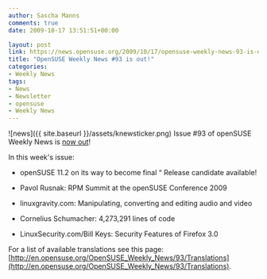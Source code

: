 ```yaml
---
author: Sascha Manns
comments: true
date: 2009-10-17 13:51:51+00:00

layout: post
link: https://news.opensuse.org/2009/10/17/opensuse-weekly-news-93-is-out/
title: "OpenSUSE Weekly News #93 is out!"
categories:
- Weekly News
tags:
- News
- Newsletter
- opensuse
- Weekly News
---
```

![news]({{ site.baseurl }}/assets/knewsticker.png) Issue #93 of openSUSE Weekly News is [now out](http://en.opensuse.org/OpenSUSE_Weekly_News/93)!

In this week's issue:




* openSUSE 11.2 on its way to become final “ Release candidate available!




* Pavol Rusnak: RPM Summit at the openSUSE Conference 2009




* linuxgravity.com: Manipulating, converting and editing audio and video




* Cornelius Schumacher: 4,273,291 lines of code




* LinuxSecurity.com/Bill Keys: Security Features of Firefox 3.0



For a list of available translations see this page:
[http://en.opensuse.org/OpenSUSE_Weekly_News/93/Translations](http://en.opensuse.org/OpenSUSE_Weekly_News/93/Translations).		
